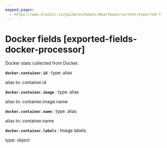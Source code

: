 ```yaml
---
mapped_pages:
  - https://www.elastic.co/guide/en/beats/Heartbeat/current/exported-fields-docker-processor.html
---
```


# Docker fields [exported-fields-docker-processor]

Docker stats collected from Docker.



**`docker.container.id`**
:   type: alias

alias to: container.id


**`docker.container.image`**
:   type: alias

alias to: container.image.name


**`docker.container.name`**
:   type: alias

alias to: container.name


**`docker.container.labels`**
:   Image labels.

type: object


